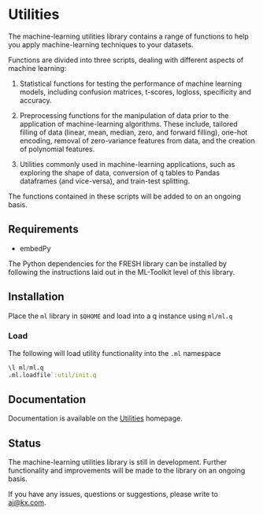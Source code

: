 # Utilities

The machine-learning utilities library contains a range of functions to help you apply machine-learning techniques to your datasets.

Functions are divided into three scripts, dealing with different aspects of machine learning:

1.  Statistical functions for testing the performance of machine learning models, including confusion matrices, t-scores, logloss, specificity and accuracy.

2.  Preprocessing functions for the manipulation of data prior to the application of machine-learning algorithms. These include, tailored filling of data (linear, mean, median, zero, and forward filling), one-hot encoding, removal of zero-variance features from data, and the creation of polynomial features.

3.  Utilities commonly used in machine-learning applications, such as exploring the shape of data, conversion of q tables to Pandas dataframes (and vice-versa), and train-test splitting.
  
The functions contained in these scripts will be added to on an ongoing basis.

## Requirements

- embedPy

The Python dependencies for the FRESH library can be installed by following the instructions laid out in the ML-Toolkit level of this library.

## Installation

Place the `ml` library in `$QHOME` and load into a q instance using `ml/ml.q`

### Load

The following will load utility functionality into the `.ml` namespace  

```q
\l ml/ml.q
.ml.loadfile`:util/init.q
```

## Documentation

Documentation is available on the [Utilities](../docs/utilities/metric.md) homepage.

## Status
  
The machine-learning utilities library is still in development. Further functionality and improvements will be made to the library on an ongoing basis.

If you have any issues, questions or suggestions, please write to ai@kx.com.
